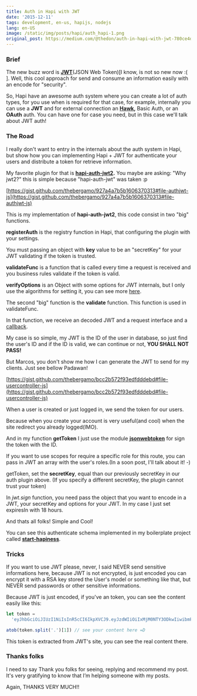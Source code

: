 ```yaml
---
title: Auth in Hapi with JWT
date: '2015-12-11'
tags: development, en-us, hapijs, nodejs
lang: en-US
image: /static/img/posts/hapi/auth_hapi-1.png
original_post: https://medium.com/@thedon/auth-in-hapi-with-jwt-780ce4d072c7
---
```


### Brief

The new buzz word is **[JWT](https://jwt.io/)**(JSON Web Token)[I know, is not so new now :( ]. Well, this cool approach for send and consume an information easily with an encode for "security".

So, Hapi have an awesome auth system where you can create a lot of auth types, for you use when is required for that case, for example, internally you can use a **JWT** and for external connection an **[Hawk](https://github.com/hueniverse/hawk),** Basic Auth, or an **OAuth** auth. You can have one for case you need, but in this case we'll talk about JWT auth!

### **The Road**

I really don't want to entry in the internals about the auth system in Hapi, but show how you can implementing Hapi + JWT for authenticate your users and distribute a token for retrieve information.

My favorite plugin for that is **[hapi-auth-jwt2](https://www.npmjs.com/package/hapi-auth-jwt2).** You maybe are asking: "Why jwt2?" this is simple because "hapi-auth-jwt" was taken :p

[https://gist.github.com/thebergamo/927a4a7b5b1606370313#file-authjwt-js](https://gist.github.com/thebergamo/927a4a7b5b1606370313#file-authjwt-js)

This is my implementation of **hapi-auth-jwt2**, this code consist in two "big" functions.

**registerAuth** is the registry function in Hapi, that configuring the plugin with your settings.

You must passing an object with **key** value to be an "secretKey" for your JWT validating if the token is trusted.

**validateFunc** is a function that is called every time a request is received and you business rules validate if the token is valid.

**verifyOptions** is an Object with some options for JWT internals, but I only use the algorithms for setting it, you can see more [here](https://www.npmjs.com/package/hapi-auth-jwt2#documentation).

The second "big" function is the **validate** function. This function is used in validateFunc.

In that function, we receive an decoded JWT and a request interface and a [callback](https://lh4.googleusercontent.com/-EoaLtqgg3D8/VUJ45tPi1AI/AAAAAAAAARg/h9edt1nEgTI/w1010-h424-no/javascript_callback_hell.png).

My case is so simple, my JWT is the ID of the user in database, so just find the user's ID and if the ID is valid, we can continue or not, **YOU SHALL NOT PASS!**

But Marcos, you don't show me how I can generate the JWT to send for my clients. Just see bellow Padawan!

[https://gist.github.com/thebergamo/bcc2b572f93edfdddebd#file-usercontroller-js](https://gist.github.com/thebergamo/bcc2b572f93edfdddebd#file-usercontroller-js)

When a user is created or just logged in, we send the token for our users.

Because when you create your account is very useful(and cool) when the site redirect you already logged(IMO).

And in my function **getToken** I just use the module **[jsonwebtoken](https://npmjs.com/jsonwebtoken)** for sign the token with the ID.

If you want to use scopes for require a specific role for this route, you can pass in JWT an array with the user's roles.(In a soon post, I'll talk about it! _-_)

getToken, set the **secretKey**, equal than our previously secretKey in our auth plugin above. (If you specify a different secretKey, the plugin cannot trust your token)

In _jwt.sign_ function, you need pass the object that you want to encode in a JWT, your secretKey and options for your JWT. In my case I just set expiresIn with 18 hours.

And thats all folks! Simple and Cool!

You can see this authenticate schema implemented in my boilerplate project called **[start-hapiness](https://github.com/thebergamo/start-hapiness)**.

### Tricks

If you want to use JWT please, never, I said NEVER send sensitive informations here, because JWT is not encrypted, is just encoded you can encrypt it with a RSA key stored the User's model or something like that, but NEVER send passwords or other sensitive informations.

Because JWT is just encoded, if you've an token, you can see the content easily like this:

```jsx
let token =
  'eyJhbGciOiJIUzI1NiIsInR5cCI6IkpXVCJ9.eyJzdWIiOiIxMjM0NTY3ODkwIiwibmFtZSI6IkpvaG4gRG9lIiwiYWRtaW4iOnRydWV9.TJVA95OrM7E2cBab30RMHrHDcEfxjoYZgeFONFh7HgQ'
```

```jsx
atob(token.split('.')[1]) // see your content here =D
```

This token is extracted from JWT's site, you can see the real content there.

### Thanks folks

I need to say Thank you folks for seeing, replying and recommend my post. It's very gratifying to know that I’m helping someone with my posts.

Again, THANKS VERY MUCH!!
